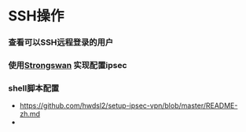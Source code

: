# SSH操作

### 查看可以SSH远程登录的用户



### 使用[Strongswan](https://oogami.name/1467/) 实现配置ipsec

### shell脚本配置

- https://github.com/hwdsl2/setup-ipsec-vpn/blob/master/README-zh.md
- ​


